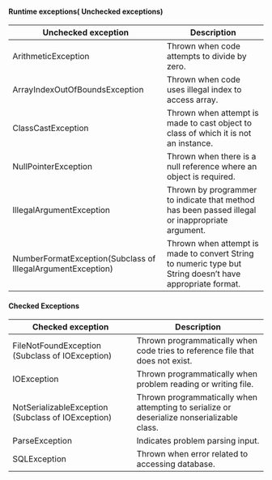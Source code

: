 #### Runtime exceptions( Unchecked exceptions)

Unchecked exception | Description
--- | ---
ArithmeticException | Thrown when code attempts to divide by zero.
ArrayIndexOutOfBoundsException | Thrown when code uses illegal index to access array.
ClassCastException | Thrown when attempt is made to cast object to class of which it is not an instance.
NullPointerException | Thrown when there is a null reference where an object is required.
IllegalArgumentException | Thrown by programmer to indicate that method has been passed illegal or inappropriate argument.
NumberFormatException(Subclass of IllegalArgumentException) | Thrown when attempt is made to convert String to numeric type but String doesn’t have appropriate format.

#### Checked Exceptions
Checked exception | Description
--- | ---
FileNotFoundException (Subclass of IOException) | Thrown programmatically when code tries to reference file that does not exist.
IOException | Thrown programmatically when problem reading or writing file.
NotSerializableException (Subclass of IOException) | Thrown programmatically when attempting to serialize or deserialize nonserializable class.
ParseException | Indicates problem parsing input.
SQLException | Thrown when error related to accessing database.
